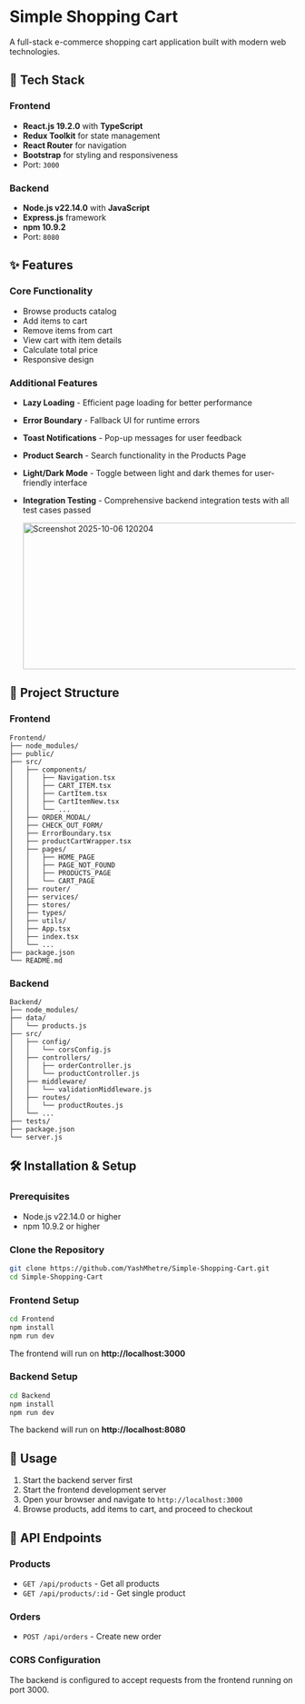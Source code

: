 
# Simple Shopping Cart

A full-stack e-commerce shopping cart application built with modern web technologies.

## 🚀 Tech Stack

### Frontend
- **React.js 19.2.0** with **TypeScript**
- **Redux Toolkit** for state management
- **React Router** for navigation
- **Bootstrap** for styling and responsiveness
- Port: `3000`

### Backend
- **Node.js v22.14.0** with **JavaScript**
- **Express.js** framework
- **npm 10.9.2**
- Port: `8080`

## ✨ Features

### Core Functionality
- Browse products catalog
- Add items to cart
- Remove items from cart
- View cart with item details
- Calculate total price
- Responsive design

### Additional Features
- **Lazy Loading** - Efficient page loading for better performance
- **Error Boundary** - Fallback UI for runtime errors
- **Toast Notifications** - Pop-up messages for user feedback
- **Product Search** - Search functionality in the Products Page
- **Light/Dark Mode** - Toggle between light and dark themes for user-friendly interface
- **Integration Testing** - Comprehensive backend integration tests with all test cases passed

   <img width="608" height="258" alt="Screenshot 2025-10-06 120204" src="https://github.com/user-attachments/assets/f855e1ed-d4e7-4375-aeb5-bed6e083901f" />




## 📁 Project Structure

### Frontend
```
Frontend/
├── node_modules/
├── public/
├── src/
│   ├── components/
│   │   ├── Navigation.tsx
│   │   ├── CART_ITEM.tsx
│   │   ├── CartItem.tsx
│   │   ├── CartItemNew.tsx
│   │   └── ...
│   ├── ORDER_MODAL/
│   ├── CHECK_OUT_FORM/
│   ├── ErrorBoundary.tsx
│   ├── productCartWrapper.tsx
│   ├── pages/
│   │   ├── HOME_PAGE
│   │   ├── PAGE_NOT_FOUND
│   │   ├── PRODUCTS_PAGE
│   │   └── CART_PAGE
│   ├── router/
│   ├── services/
│   ├── stores/
│   ├── types/
│   ├── utils/
│   ├── App.tsx
│   ├── index.tsx
│   └── ...
├── package.json
└── README.md
```

### Backend
```
Backend/
├── node_modules/
├── data/
│   └── products.js
├── src/
│   ├── config/
│   │   └── corsConfig.js
│   ├── controllers/
│   │   ├── orderController.js
│   │   └── productController.js
│   ├── middleware/
│   │   └── validationMiddleware.js
│   ├── routes/
│   │   └── productRoutes.js
│   └── ...
├── tests/
├── package.json
└── server.js
```

## 🛠️ Installation & Setup

### Prerequisites
- Node.js v22.14.0 or higher
- npm 10.9.2 or higher

### Clone the Repository
```bash
git clone https://github.com/YashMhetre/Simple-Shopping-Cart.git
cd Simple-Shopping-Cart
```

### Frontend Setup
```bash
cd Frontend
npm install
npm run dev
```
The frontend will run on **http://localhost:3000**

### Backend Setup
```bash
cd Backend
npm install
npm run dev
```
The backend will run on **http://localhost:8080**

## 🎯 Usage

1. Start the backend server first
2. Start the frontend development server
3. Open your browser and navigate to `http://localhost:3000`
4. Browse products, add items to cart, and proceed to checkout

## 📝 API Endpoints

### Products
- `GET /api/products` - Get all products
- `GET /api/products/:id` - Get single product

### Orders
- `POST /api/orders` - Create new order

### CORS Configuration
The backend is configured to accept requests from the frontend running on port 3000.
